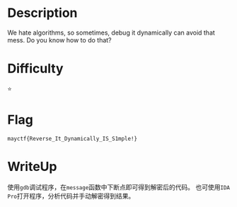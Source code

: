 # Description
We hate algorithms, so sometimes, debug it dynamically can avoid that mess.
Do you know how to do that?

# Difficulty
⭐

# Flag
`mayctf{Reverse_It_Dynamically_IS_S1mple!}`

# WriteUp
使用`gdb`调试程序，在`message`函数中下断点即可得到解密后的代码。
也可使用`IDA Pro`打开程序，分析代码并手动解密得到结果。
